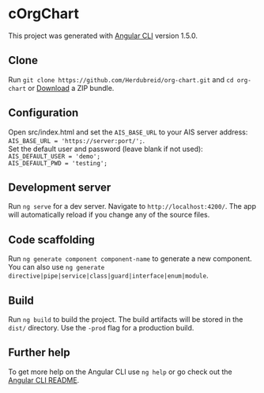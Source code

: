 # cOrgChart

This project was generated with [Angular CLI](https://github.com/angular/angular-cli) version 1.5.0.

## Clone

Run `git clone https://github.com/Herdubreid/org-chart.git` and `cd org-chart` or [Download](https://github.com/Herdubreid/org-chart/archive/master.zip) a ZIP bundle.

## Configuration

Open src/index.html and set the `AIS_BASE_URL` to your AIS server address:  
`AIS_BASE_URL = 'https://server:port/';`.  
Set the default user and password (leave blank if not used):  
`AIS_DEFAULT_USER = 'demo';`  
`AIS_DEFAULT_PWD = 'testing';` 

## Development server

Run `ng serve` for a dev server. Navigate to `http://localhost:4200/`. The app will automatically reload if you change any of the source files.

## Code scaffolding

Run `ng generate component component-name` to generate a new component. You can also use `ng generate directive|pipe|service|class|guard|interface|enum|module`.

## Build

Run `ng build` to build the project. The build artifacts will be stored in the `dist/` directory. Use the `-prod` flag for a production build.

## Further help

To get more help on the Angular CLI use `ng help` or go check out the [Angular CLI README](https://github.com/angular/angular-cli/blob/master/README.md).

